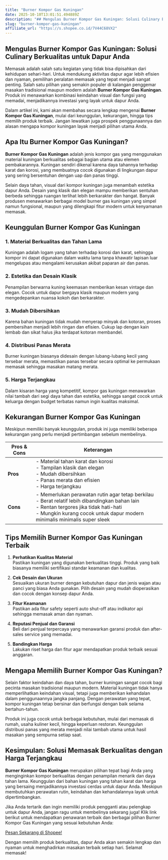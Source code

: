 ```yaml
---
title: "Burner Kompor Gas Kuningan"
date: 2025-10-10T13:01:51.494889Z
description: "## Mengulas Burner Kompor Gas Kuningan: Solusi Culinary Berkualitas untuk Dapur Anda..."
slug: "burner-kompor-gas-kuningan"
affiliate_url: "https://s.shopee.co.id/7V44C68VX2"
---
```

## Mengulas Burner Kompor Gas Kuningan: Solusi Culinary Berkualitas untuk Dapur Anda

Memasak adalah salah satu kegiatan yang tidak bisa dipisahkan dari kehidupan sehari-hari. Untuk mendukung aktivitas dapur agar lebih efisien dan nyaman, pemilihan peralatan memasak yang tepat menjadi sangat penting. Salah satu pilihan yang semakin populer di kalangan penggemar masakan tradisional maupun modern adalah **Burner Kompor Gas Kuningan**. Produk ini menawarkan kombinasi keindahan visual dan fungsi yang memadai, menjadikannya investasi yang layak untuk dapur Anda.

Dalam artikel ini, kami akan membahas secara lengkap mengenai **Burner Kompor Gas Kuningan**, mulai dari keunggulan, kekurangan, hingga tips memilih produk terbaik. Jangan lewatkan juga prospek penggunaannya dan alasan mengapa kompor kuningan layak menjadi pilihan utama Anda.

## Apa Itu Burner Kompor Gas Kuningan?

**Burner Kompor Gas Kuningan** adalah jenis kompor gas yang menggunakan material kuningan berkualitas sebagai bagian utama atau elemen pembakarannya. Kuningan sendiri dikenal karena daya tahannya terhadap karat dan korosi, yang membuatnya cocok digunakan di lingkungan dapur yang sering bersentuhan dengan uap dan panas tinggi.

Selain daya tahan, visual dari kompor kuningan juga menambah estetika dapur Anda. Desain yang klasik dan elegan mampu memberikan sentuhan berbeda sehingga ruangan terlihat lebih berkarakter dan hangat. Banyak produsen menawarkan berbagai model burner gas kuningan yang simpel namun fungsional, maupun yang dilengkapi fitur modern untuk kenyamanan memasak.

## Keunggulan Burner Kompor Gas Kuningan

### 1. Material Berkualitas dan Tahan Lama
Kuningan adalah logam yang tahan terhadap korosi dan karat, sehingga kompor ini dapat digunakan dalam waktu lama tanpa khawatir lapisan luar mengelupas atau mengalami kerusakan akibat paparan air dan panas.

### 2. Estetika dan Desain Klasik
Penampilan berwarna kuning keemasan memberikan kesan vintage dan elegan. Cocok untuk dapur bergaya klasik maupun modern yang mengedepankan nuansa kokoh dan berkarakter.

### 3. Mudah Dibersihkan
Karena bahan kuningan tidak mudah menyerap minyak dan kotoran, proses pembersihan menjadi lebih ringan dan efisien. Cukup lap dengan kain lembab dan sikat halus jika terdapat kotoran membandel.

### 4. Distribusi Panas Merata
Burner kuningan biasanya didesain dengan lubang-lubang kecil yang tersebar merata, memastikan panas tersebar secara optimal ke permukaan memasak sehingga masakan matang merata.

### 5. Harga Terjangkau
Dalam kisaran harga yang kompetitif, kompor gas kuningan menawarkan nilai tambah dari segi daya tahan dan estetika, sehingga sangat cocok untuk keluarga dengan budget terbatas namun ingin kualitas maksimal.

## Kekurangan Burner Kompor Gas Kuningan

Meskipun memiliki banyak keunggulan, produk ini juga memiliki beberapa kekurangan yang perlu menjadi pertimbangan sebelum membelinya.

| **Pros & Cons** | **Keterangan** |
|-----------------|----------------|
| **Pros** | - Material tahan karat dan korosi<br>- Tampilan klasik dan elegan<br>- Mudah dibersihkan<br>- Panas merata dan efisien<br>- Harga terjangkau |
| **Cons** | - Memerlukan perawatan rutin agar tetap berkilau<br>- Berat relatif lebih dibandingkan bahan lain<br>- Rentan tergores jika tidak hati-hati<br>- Mungkin kurang cocok untuk dapur modern minimalis minimalis super sleek |

## Tips Memilih Burner Kompor Gas Kuningan Terbaik

1. **Perhatikan Kualitas Material**  
Pastikan kuningan yang digunakan berkualitas tinggi. Produk yang baik biasanya memiliki sertifikasi standar keamanan dan kualitas.

2. **Cek Desain dan Ukuran**  
Sesuaikan ukuran burner dengan kebutuhan dapur dan jenis wajan atau panci yang biasa Anda gunakan. Pilih desain yang mudah dioperasikan dan cocok dengan konsep dapur Anda.

3. **Fitur Keamanan**  
Pastikan ada fitur safety seperti auto shut-off atau indikator api sehingga memasak aman dan nyaman.

4. **Reputasi Penjual dan Garansi**  
Beli dari penjual terpercaya yang menawarkan garansi produk dan after-sales service yang memadai.

5. **Bandingkan Harga**  
Lakukan riset harga dan fitur agar mendapatkan produk terbaik sesuai anggaran.

## Mengapa Memilih Burner Kompor Gas Kuningan?

Selain faktor keindahan dan daya tahan, burner kuningan sangat cocok bagi pecinta masakan tradisional maupun modern. Material kuningan tidak hanya memperlihatkan keindahan visual, tetapi juga memberikan kehandalan dalam penggunaannya jangka panjang. Dengan perawatan yang tepat, kompor kuningan tetap bersinar dan berfungsi dengan baik selama bertahun-tahun.

Produk ini juga cocok untuk berbagai kebutuhan, mulai dari memasak di rumah, usaha kuliner kecil, hingga keperluan restoran. Keunggulan distribusi panas yang merata menjadi nilai tambah utama untuk hasil masakan yang sempurna setiap saat.

## Kesimpulan: Solusi Memasak Berkualitas dengan Harga Terjangkau

**Burner Kompor Gas Kuningan** merupakan pilihan tepat bagi Anda yang menginginkan kompor berkualitas dengan penampilan menarik dan daya tahan lama. Keunggulan dari bahan kuningan yang tahan karat dan harga yang bersaing menjadikannya investasi cerdas untuk dapur Anda. Meskipun membutuhkan perawatan rutin, keindahan dan kehandalannya layak untuk dipertimbangkan.

Jika Anda tertarik dan ingin memiliki produk pengganti atau pelengkap untuk dapur Anda, jangan ragu untuk membelinya sekarang juga! Klik link berikut untuk mendapatkan penawaran terbaik dan berbagai pilihan Burner Kompor Gas Kuningan yang sesuai kebutuhan Anda:

[Pesan Sekarang di Shopee!](https://s.shopee.co.id/7V44C68VX2)

Dengan memilih produk berkualitas, dapur Anda akan semakin lengkap dan nyaman untuk menghadirkan masakan terbaik setiap hari. Selamat memasak!
